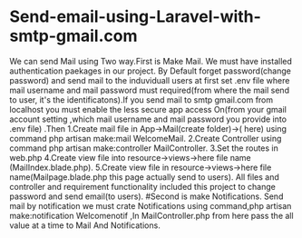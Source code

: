 # Send-email-using-Laravel-with-smtp-gmail.com
We can send Mail using Two way.First is Make Mail.
We must have  installed authentication paekages in our project. By Default forget password(change password) and send mail to the induviduall users at first set .env file where mail username and mail password must required(from where the mail send to user,  it's the identificatons).If you send mail to smtp gmail.com from localhost you must enable the less secure app access On(from your gmail account setting ,which mail username and mail password you provide into .env file) .Then 
1.Create mail file in App->Mail(create folder)->( here) using command php artisan make:mail WelcomeMail.
2.Create Controller using command php artisan make:controller MailController.
3.Set the routes in web.php
4.Create view file into resource->views->here file name (MailIndex.blade.php).
5.Create view file in resource->views->here file name(Mailpage.blade.php this page actually send to users).
All files and controller and requirement functionality included this project to change password and send email(to users).
#Second is make Notifications.
Send mail by notification we must crate Notifications using command,php artisan make:notification Welcomenotif ,In MailController.php from here pass the all value at a time to Mail And Notifications.
